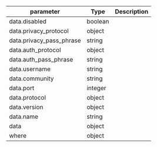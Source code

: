 | parameter | Type | Description |
| ----------- | ----------- |----------- |
| data.disabled  |  boolean  |    |
| data.privacy_protocol  |  object  |    |
| data.privacy_pass_phrase  |  string  |    |
| data.auth_protocol  |  object  |    |
| data.auth_pass_phrase  |  string  |    |
| data.username  |  string  |    |
| data.community  |  string  |    |
| data.port  |  integer  |    |
| data.protocol  |  object  |    |
| data.version  |  object  |    |
| data.name  |  string  |    |
| data  |  object  |    |
| where  |  object  |    |